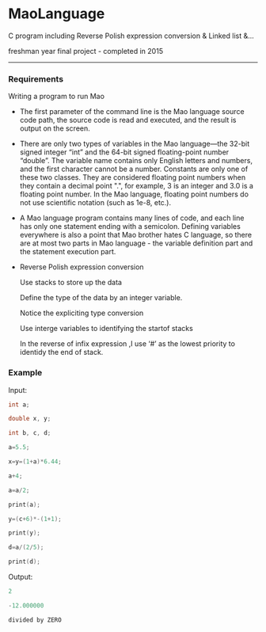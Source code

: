 # MaoLanguage
C program including Reverse Polish expression conversion &amp; Linked list &amp;...

freshman year final project - completed in 2015

------

### Requirements

 Writing a program to run Mao

- The first parameter of the command line is the Mao language source code path, the source code is read and executed, and the result is output on the screen.

- There are only two types of variables in the Mao language—the 32-bit signed integer “int” and the 64-bit signed floating-point number “double”. The variable name contains only English letters and numbers, and the first character cannot be a number. Constants are only one of these two classes. They are considered floating point numbers when they contain a decimal point ".", for example, 3 is an integer and 3.0 is a floating point number. In the Mao language, floating point numbers do not use scientific notation (such as 1e-8, etc.).

- A Mao language program contains many lines of code, and each line has only one statement ending with a semicolon. Defining variables everywhere is also a point that Mao brother hates C language, so there are at most two parts in Mao language - the variable definition part and the statement execution part.

- Reverse Polish expression conversion

  Use stacks to store up the data 

  Define the type of the data by an integer variable.

  Notice the expliciting type conversion

  Use interge variables to identifying the startof stacks

  In the reverse of infix expression ,I use ‘#’ as the lowest priority to identidy the end of stack.



### Example

Input:

```c
int a;

double x, y;

int b, c, d;

a=5.5;

x=y=(1+a)*6.44;

a+4;

a=a/2;

print(a);

y=(c+6)*-(1+1);

print(y);

d=a/(2/5);

print(d);
```

Output:

```c
2

-12.000000

divided by ZERO
```



